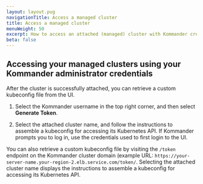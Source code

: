 ```yaml
---
layout: layout.pug
navigationTitle: Access a managed cluster
title: Access a managed cluster
menuWeight: 50
excerpt: How to access an attached (managed) cluster with Kommander credentials
beta: false
---
```


<!-- markdownlint-disable MD030 -->

## Accessing your managed clusters using your Kommander administrator credentials

After the cluster is successfully attached, you can retrieve a custom kubeconfig file from the UI.

1. Select the Kommander username in the top right corner, and then select **Generate Token**.

1. Select the attached cluster name, and follow the instructions to assemble a kubeconfig for accessing its Kubernetes API. If Kommander prompts you to log in, use the credentials used to first login to the UI.

You can also retrieve a custom kubeconfig file by visiting the `/token` endpoint on the Kommander cluster domain (example URL: `https://your-server-name.your-region-2.elb.service.com/token/`. Selecting the attached cluster name displays the instructions to assemble a kubeconfig for accessing its Kubernetes API.
